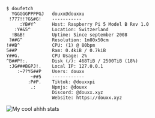 ```
$ doufetch  
  YGGGGGPPPPGJ   douxx@douxxu  
 !777!!?G&#G!    -----------  
     :YB#Y^      Host: Raspberry Pi 5 Model B Rev 1.0
   :Y#&5^        Location: Switzerland
  !B&B!          Uptime: Since september 2008
 ?##G^           Resolution: 1m80x50cm  
!##B^            CPU: (1) @ 80bpm  
5##P             Ram: 0.4kiB / 0.7kiB  
Y##G.            CPU Usage: 2%  
^B##P!:.         Disk (/): 468TiB / 2500TiB (18%)  
 :JG###BGPJ!.    Local IP: 127.0.0.1  
    :~7?YG##P    Users: douxx  
         ~##5    ------------  
        :P#P.    Tiktok: @douxxpi 
         .:      Npmjs: @douxx  
                 Discord: @douxx.xyz  
                 Website: https://douxx.xyz  
```

![My cool ahhh stats](https://github-readme-stats.vercel.app/api?username=douxxu&show_icons=true&theme=midnight-purple)

